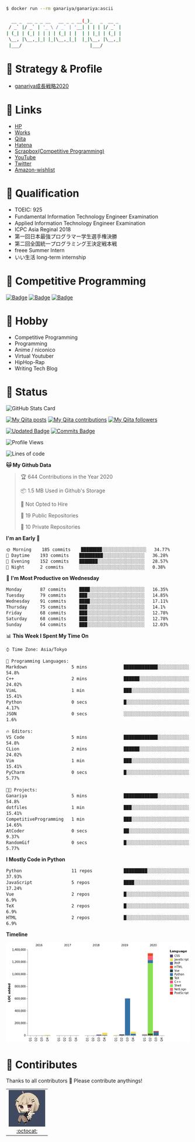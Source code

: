 
```bash
$ docker run --rm ganariya/ganariya:ascii

  __ _  __ _ _ __   __ _ _ __(_)_   _  __ _
 / _` |/ _` | '_ \ / _` | '__| | | | |/ _` |
| (_| | (_| | | | | (_| | |  | | |_| | (_| |
 \__, |\__,_|_| |_|\__,_|_|  |_|\__, |\__,_|
 |___/                          |___/

```

# 🐾 Strategy & Profile

- [ganariya成長戦略2020](https://docs.google.com/presentation/d/1miXe07Y9XukI6bwbh8q4TjisLdw-n51e3prdmfTTCgY/edit)

# 🐾 Links

- [HP](https://ganariya.github.io/whoami/)
- [Works](https://ganariya.github.io/works/)
- [Qiita](https://qiita.com/ganariya)
- [Hatena](https://ganariya.hatenablog.com/)
- [Scrapbox(Competitive Programming)](https://scrapbox.io/ganariya/)
- [YouTube](https://www.youtube.com/channel/UCPTKMrRhOSf30v59Ktbpl1A)
- [Twitter](https://twitter.com/ganariya)
- [Amazon-wishlist](https://www.amazon.co.jp/hz/wishlist/ls/7297J1ZN3DSH)

# 🐾 Qualification

- TOEIC: 925
- Fundamental Information Technology Engineer Examination　
- Applied Information Technology Engineer Examination
- ICPC Asia Reginal 2018
- 第一回日本最強プログラマー学生選手権決勝
- 第二回全国統一プログラミング王決定戦本戦
- freee Summer Intern
- いい生活 long-term internship


# 🐾 Competitive Programming

<!-- <div align="center">
    <img src="https://github.com/Ganariya/Ganariya/blob/master/ganariya2.png?raw=true" width="400px">
</div> -->

[![Badge](https://cp-logo.vercel.app/atcoder/ganariya2525)](https://atcoder.jp/users/ganariya2525) [![Badge](https://cp-logo.vercel.app/codeforces/ganariya)](https://codeforces.com/profile/ganariya) [![Badge](https://cp-logo.vercel.app/yukicoder/ganariya)](https://yukicoder.me/users/3037)

# 🐾 Hobby

- Competitive Programming
- Programming
- Anime / niconico
- Virtual Youtuber
- HipHop-Rap
- Writing Tech Blog

# 🐾 Status

![GitHub Stats Card](https://github-readme-stats.vercel.app/api?username=Ganariya&count_private=true&show_icons=true&theme=dracula)


[![My Qiita posts](https://qiita-badge.apiapi.app/s/ganariya/posts.svg)](http://qiita.com/ganariya) 
[![My Qiita contributions](https://qiita-badge.apiapi.app/s/ganariya/contributions.svg)](http://qiita.com/ganariya) [![My Qiita followers](https://qiita-badge.apiapi.app/s/ganariya/followers.svg)](http://qiita.com/ganariya)
                
[![Updated Badge](https://badges.pufler.dev/updated/Ganariya/Ganariya)](https://github.com/Ganariya) [![Commits Badge](https://badges.pufler.dev/commits/monthly/Ganariya)](https://github.com/Ganariya)

<!--START_SECTION:waka-->
![Profile Views](http://img.shields.io/badge/Profile%20Views-161-blue)

![Lines of code](https://img.shields.io/badge/From%20Hello%20World%20I%27ve%20Written-3.3%20million%20lines%20of%20code-blue)

**🐱 My Github Data** 

> 🏆 644 Contributions in the Year 2020
 > 
> 📦 1.5 MB Used in Github's Storage 
 > 
> 🚫 Not Opted to Hire
 > 
> 📜 19 Public Repositories
 > 
> 🔑 10 Private Repositories 

**I'm an Early 🐤** 

```text
🌞 Morning    185 commits    ████████░░░░░░░░░░░░░░░░░   34.77% 
🌆 Daytime    193 commits    █████████░░░░░░░░░░░░░░░░   36.28% 
🌃 Evening    152 commits    ███████░░░░░░░░░░░░░░░░░░   28.57% 
🌙 Night      2 commits      ░░░░░░░░░░░░░░░░░░░░░░░░░   0.38%

```
📅 **I'm Most Productive on Wednesday** 

```text
Monday       87 commits     ████░░░░░░░░░░░░░░░░░░░░░   16.35% 
Tuesday      79 commits     ███░░░░░░░░░░░░░░░░░░░░░░   14.85% 
Wednesday    91 commits     ████░░░░░░░░░░░░░░░░░░░░░   17.11% 
Thursday     75 commits     ███░░░░░░░░░░░░░░░░░░░░░░   14.1% 
Friday       68 commits     ███░░░░░░░░░░░░░░░░░░░░░░   12.78% 
Saturday     68 commits     ███░░░░░░░░░░░░░░░░░░░░░░   12.78% 
Sunday       64 commits     ███░░░░░░░░░░░░░░░░░░░░░░   12.03%

```


📊 **This Week I Spent My Time On** 

```text
⌚︎ Time Zone: Asia/Tokyo

💬 Programming Languages: 
Markdown                 5 mins              █████████████░░░░░░░░░░░░   54.8% 
C++                      2 mins              ██████░░░░░░░░░░░░░░░░░░░   24.02% 
VimL                     1 min               ███░░░░░░░░░░░░░░░░░░░░░░   15.41% 
Python                   0 secs              █░░░░░░░░░░░░░░░░░░░░░░░░   4.17% 
JSON                     0 secs              ░░░░░░░░░░░░░░░░░░░░░░░░░   1.6%

🔥 Editors: 
VS Code                  5 mins              █████████████░░░░░░░░░░░░   54.8% 
CLion                    2 mins              ██████░░░░░░░░░░░░░░░░░░░   24.02% 
Vim                      1 min               ███░░░░░░░░░░░░░░░░░░░░░░   15.41% 
PyCharm                  0 secs              █░░░░░░░░░░░░░░░░░░░░░░░░   5.77%

🐱‍💻 Projects: 
Ganariya                 5 mins              █████████████░░░░░░░░░░░░   54.8% 
dotfiles                 1 min               ███░░░░░░░░░░░░░░░░░░░░░░   15.41% 
CompetitiveProgramming   1 min               ███░░░░░░░░░░░░░░░░░░░░░░   14.65% 
AtCoder                  0 secs              ██░░░░░░░░░░░░░░░░░░░░░░░   9.37% 
RandomGif                0 secs              █░░░░░░░░░░░░░░░░░░░░░░░░   5.77%

```

**I Mostly Code in Python** 

```text
Python                   11 repos            █████████░░░░░░░░░░░░░░░░   37.93% 
JavaScript               5 repos             ████░░░░░░░░░░░░░░░░░░░░░   17.24% 
Vue                      2 repos             █░░░░░░░░░░░░░░░░░░░░░░░░   6.9% 
TeX                      2 repos             █░░░░░░░░░░░░░░░░░░░░░░░░   6.9% 
HTML                     2 repos             █░░░░░░░░░░░░░░░░░░░░░░░░   6.9%

```


**Timeline**

![Chart not found](https://github.com/Ganariya/Ganariya/blob/master/charts/bar_graph.png) 


<!--END_SECTION:waka-->

# 🐾 Contiributes

Thanks to all contributors 🎉
Please contribute anythings!

<table>
  <tr>
    <td align="center"><a href="https://github.com/Ganariya"><img src="https://github.com/Ganariya/Ganariya/blob/master/ganariya.png?raw=true" width="100px;" alt="ganariya"/><br /><a href="https://github.com/Ganariya" title="Code">:octocat: </a></a></td>
  </tr>
</table>

